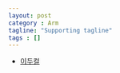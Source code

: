 ```yaml
---
layout: post
category : Arm
tagline: "Supporting tagline"
tags : []
---
```


* [이두컬](https://www.youtube.com/watch?v=0zaMWkoM3uA)
